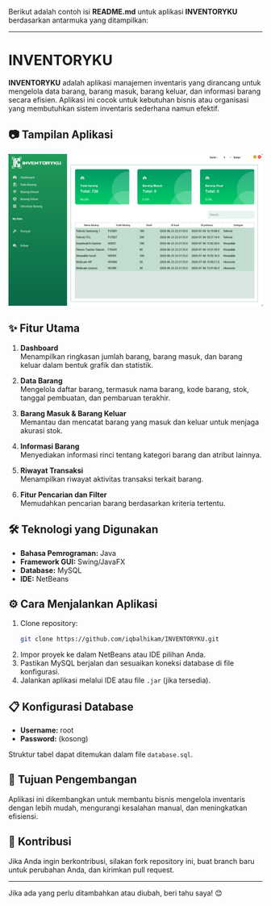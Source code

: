 Berikut adalah contoh isi **README.md** untuk aplikasi **INVENTORYKU** berdasarkan antarmuka yang ditampilkan:

---

# INVENTORYKU

**INVENTORYKU** adalah aplikasi manajemen inventaris yang dirancang untuk mengelola data barang, barang masuk, barang keluar, dan informasi barang secara efisien. Aplikasi ini cocok untuk kebutuhan bisnis atau organisasi yang membutuhkan sistem inventaris sederhana namun efektif.

## 📷 Tampilan Aplikasi
![INVENTORYKU](Screenshot.png)

## ✨ Fitur Utama
1. **Dashboard**  
   Menampilkan ringkasan jumlah barang, barang masuk, dan barang keluar dalam bentuk grafik dan statistik.

2. **Data Barang**  
   Mengelola daftar barang, termasuk nama barang, kode barang, stok, tanggal pembuatan, dan pembaruan terakhir.

3. **Barang Masuk & Barang Keluar**  
   Memantau dan mencatat barang yang masuk dan keluar untuk menjaga akurasi stok.

4. **Informasi Barang**  
   Menyediakan informasi rinci tentang kategori barang dan atribut lainnya.

5. **Riwayat Transaksi**  
   Menampilkan riwayat aktivitas transaksi terkait barang.

6. **Fitur Pencarian dan Filter**  
   Memudahkan pencarian barang berdasarkan kriteria tertentu.

## 🛠️ Teknologi yang Digunakan
- **Bahasa Pemrograman:** Java
- **Framework GUI:** Swing/JavaFX
- **Database:** MySQL
- **IDE:** NetBeans

## ⚙️ Cara Menjalankan Aplikasi
1. Clone repository:
   ```bash
   git clone https://github.com/iqbalhikam/INVENTORYKU.git
   ```
2. Impor proyek ke dalam NetBeans atau IDE pilihan Anda.
3. Pastikan MySQL berjalan dan sesuaikan koneksi database di file konfigurasi.
4. Jalankan aplikasi melalui IDE atau file `.jar` (jika tersedia).

## 📋 Konfigurasi Database
- **Username:** root  
- **Password:** (kosong)

Struktur tabel dapat ditemukan dalam file `database.sql`.

## 🚀 Tujuan Pengembangan
Aplikasi ini dikembangkan untuk membantu bisnis mengelola inventaris dengan lebih mudah, mengurangi kesalahan manual, dan meningkatkan efisiensi.

## 🤝 Kontribusi
Jika Anda ingin berkontribusi, silakan fork repository ini, buat branch baru untuk perubahan Anda, dan kirimkan pull request.

---

Jika ada yang perlu ditambahkan atau diubah, beri tahu saya! 😊
